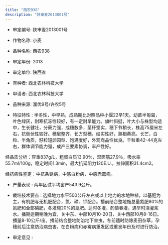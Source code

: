 ```yaml
---
title: "西农938"
description: "陕审麦2013001号"
---
```

* 审定编号:  陕审麦2013001号

*  作物名称:  小麦

*  品种名称:  西农938

*  审定年份:  2013

*  审定单位:  陕西省

* 育种者:  西北农林科技大学

*  申请者:  西北农林科技大学

*  品种来源:  濮优9号/许农5号

*  特征特性 : 
半冬性，中早熟，成熟期比对照品种小偃22早1天。幼苗半匍匐，叶色绿灰，耐寒抗冻性较好，有一定耐旱能力。旗叶斜挺，叶大小与株型均适中，生长健壮，分蘖力强，成穗数多，茎秆坚实，穗下节稍长，株高75厘米左右，抗倒伏性较好。穗层整齐，长方型穗，结实性好，熟相黄亮。长芒，白粒、半角质，籽粒短卵园型、饱满度好，外观商品性优良。千粒重42-44克左右，群体调节能力强，成产三要素协调，丰产性好。
经品质分析：容重837g/L，粗蛋白质13.90％，湿面筋27.9％，吸水率55.7ml/100g，稳定时间1.3min，最大抗延阻力120E.U.，拉伸面积31.4cm2。 
经抗病性鉴定：中抗条锈病，中感白粉病，中感赤霉病。
 
*  产量表现 : 
两年区试平均亩产543.9公斤。

*  栽培技术要点 : 
选择地力水平500公斤左右或以上地力的水地种植，以基肥为主，有机肥与无机肥配合，氮、磷、钾配合。播前结合整地施总量氮肥80%的氮肥和全部磷肥，冬灌施20%的氮肥。适时冬灌，酌情春灌，遇旱时浇灌浆水。播期适期稍晚为宜，关中东、中部10月10-20日，关中西部10月8-16日。播量8-10公斤/亩。播前结合整地防治地下害虫，冬前适时防除麦田杂草，孕穗前后注意防治病虫害，在白粉病和赤霉病重发区或重发年份及时进行防治。

*  审定意见 : 


